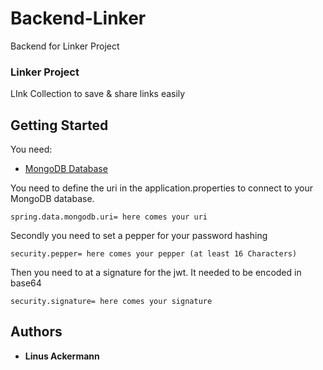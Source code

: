 # Backend-Linker
Backend for Linker Project

### Linker Project
LInk Collection to save & share links easily 

## Getting Started
You need:
* [MongoDB Database](https://www.mongodb.com/)

You need to define the uri in the application.properties to connect to your MongoDB database.
```
spring.data.mongodb.uri= here comes your uri
```
Secondly you need to set a pepper for your password hashing
```
security.pepper= here comes your pepper (at least 16 Characters)
```
Then you need to at a signature for the jwt. It needed to be encoded in base64
```
security.signature= here comes your signature
```

## Authors
* **Linus Ackermann**
